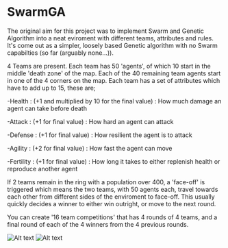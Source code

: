 # SwarmGA

The original aim for this project was to implement Swarm and Genetic Algorithm into a neat eviroment with different teams, attributes and rules. It's come out as a simpler, loosely based Genetic algorithm with no Swarm capabilties (so far (arguably none...)).


4 Teams are present. Each team has 50 'agents', of which 10 start in the middle 'death zone' of the map. Each of the 40 remaining team agents start in one of the 4 corners on the map. Each team has a set of attributes which have to add up to 15, these are;


  -Health    : (+1 and multiplied by 10 for the final value) : How much damage an agent can take before death
  
  -Attack    : (+1 for final value) : How hard an agent can attack
  
  -Defense   : (+1 for final value) : How resilient the agent is to attack
  
  -Agility   : (+2 for final value) : How fast the agent can move
  
  -Fertility : (+1 for final value) : How long it takes to either replenish health or reproduce another agent
  
  
If 2 teams remain in the ring with a population over 400, a 'face-off' is triggered which means the two teams, with 50 agents each, travel towards each other from different sides of the enviroment to face-off. This usually quickly decides a winner to either win outright, or move to the next round.

  
You can create '16 team competitions' that has 4 rounds of 4 teams, and a final round of each of the 4 winners from the 4 previous rounds.


![Alt text](http://i.imgur.com/ZzYdlRF.png "Round")
![Alt text](http://i.imgur.com/CYmgdIg.png "Round")


